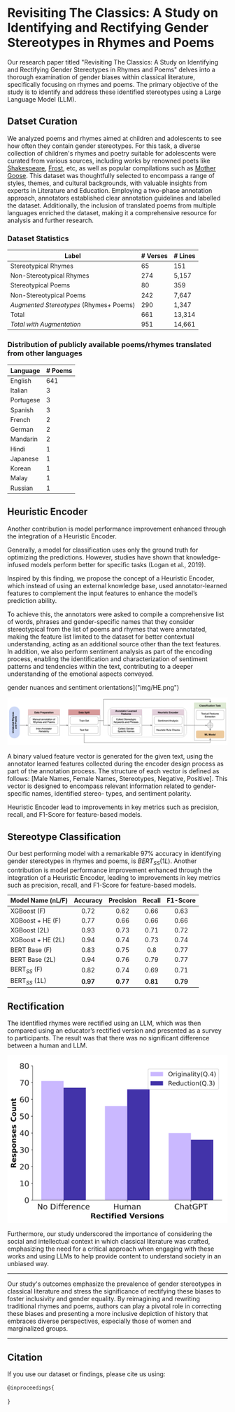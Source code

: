 # Revisiting The Classics: A Study on Identifying and Rectifying Gender Stereotypes in Rhymes and Poems

Our research paper titled "Revisiting The Classics: A Study on Identifying and Rectifying Gender Stereotypes in Rhymes and Poems" delves into a thorough examination of gender biases within classical literature, specifically focusing on rhymes and poems. The primary objective of the study is to identify and address these identified stereotypes using a Large Language Model (LLM).

## Datset Curation

We analyzed poems and rhymes aimed at children and adolescents to see how often they contain gender stereotypes. For this task, a diverse collection of children's rhymes and poetry suitable for adolescents were curated from various sources, including works by renowned poets like [Shakespeare](https://nosweatshakespeare.com/sonnets/), [Frost](https://www.robertfrost.org/poems.jsp), etc, as well as popular compilations such as [Mother Goose](https://allpoetry.com/Mother-Goose). This dataset was thoughtfully selected to encompass a range of styles, themes, and cultural backgrounds, with valuable insights from experts in Literature and Education. Employing a two-phase annotation approach, annotators established clear annotation guidelines and labelled the dataset. Additionally, the inclusion of translated poems from multiple languages enriched the dataset, making it a comprehensive resource for analysis and further research.

### Dataset Statistics

| **Label**                	| \# Verses 	| \# Lines 	|
|--------------------------	|-----------	|----------	|
| Stereotypical Rhymes     	|        65 	|      151 	|
| Non-Stereotypical Rhymes 	|       274 	|    5,157 	|
| Stereotypical Poems      	|        80 	|      359 	|
| Non-Stereotypical Poems  	|       242 	|    7,647 	|
| *Augmented Stereotypes* (Rhymes+ Poems)|290|    1,347 |
| Total                    	|       661 	|   13,314 	|
| *Total with Augmentation* |       951     |    14,661 |


### Distribution of publicly available poems/rhymes translated from other languages

|Language|# Poems|
|-----------|---|
|English    |641|
|Italian    |3  |
|Portugese  |3  |
|Spanish    |3  |
|French     |2  |
|German     |2  |
|Mandarin   |2  |
|Hindi      |1  |
|Japanese   |1  |
|Korean     |1  |
|Malay      |1  |
|Russian    |1  |

## Heuristic Encoder

Another contribution is model performance improvement enhanced through the integration of a Heuristic Encoder. 

Generally, a model for classification uses only the ground truth for optimizing the predictions. However, studies have shown that knowledge-infused models perform better for specific tasks (Logan et al., 2019).

Inspired by this finding, we propose the concept of a Heuristic Encoder, which instead of using an external knowledge base, used  annotator-learned features to complement the input features to enhance the model’s prediction ability. 

To achieve this, the annotators were asked to compile a comprehensive list of words, phrases and gender-specific names that they consider stereotypical from the list of poems and rhymes that were annotated, making the feature list limited to the dataset for better contextual understanding, acting as an additional source other than the text features. In addition, we also perform sentiment analysis as part of the encoding process, enabling the identification and characterization of sentiment patterns and tendencies within the text, contributing to a deeper understanding of the emotional aspects conveyed.

<!-- ![The Heuristic Encoder: Incorporating annotator-learned features and sentiment analysis for -->
gender nuances and sentiment orientations]("img/HE.png")

<p>
    <img src="img/HE.png" />
</p>

A binary valued feature vector is generated for the given text, using the annotator learned features collected during the encoder design process as part of the annotation process. The structure of each vector is defined as follows: [Male Names, Female Names, Stereotypes, Negative, Positive]. This vector is designed to encompass relevant information related to gender-specific names, identified stereo- types, and sentiment polarity.

Heuristic Encoder lead to improvements in key metrics such as precision, recall, and F1-Score for feature-based models. 

## Stereotype Classification

Our best performing model with a remarkable 97% accuracy in identifying gender stereotypes in rhymes and poems, is $BERT_{SS}(1L)$. Another contribution is model performance improvement enhanced through the integration of a Heuristic Encoder, leading to improvements in key metrics such as precision, recall, and F1-Score for feature-based models. 

| **Model Name (nL/F)** 	| **Accuracy** 	| **Precision** 	| **Recall** 	| **F1-Score** 	|
|-----------------------	|:------------:	|:-------------:	|:----------:	|:------------:	|
| XGBoost (F)           	|     0.72     	|      0.62     	|    0.66    	|     0.63     	|
| XGBoost + HE (F)      	|     0.77     	|      0.66     	|    0.66    	|     0.66     	|
| XGBoost (2L)          	|     0.93     	|      0.73     	|    0.71    	|     0.72     	|
| XGBoost + HE (2L)     	|     0.94     	|      0.74     	|    0.73    	|     0.74     	|
| BERT Base (F)         	|     0.83     	|      0.75     	|     0.8    	|     0.77     	|
| BERT Base (2L)        	|     0.94     	|      0.76     	|    0.79    	|     0.77     	|
| BERT$_{SS}$ (F)       	|     0.82     	|      0.74     	|    0.69    	|     0.71     	|
| BERT$_{SS}$ (1L)      	|   **0.97**   	|    **0.77**   	|  **0.81**  	|   **0.79**   	|

## Rectification

The identified rhymes were rectified using an LLM, which was then compared using an educator’s rectified version and presented as a survey to participants. The result was that there was no significant difference between a human and LLM.

<!-- [Plot of the Responses]("./img/Responses.png") -->

<p>
    <img src="img/Responses.png" />
</p>

Furthermore, our study underscored the importance of considering the social and intellectual context in which classical literature was crafted, emphasizing the need for a critical approach when engaging with these works and using LLMs to help provide content to understand society in an unbiased way.

---

Our study's outcomes emphasize the prevalence of gender stereotypes in classical literature and stress the significance of rectifying these biases to foster inclusivity and gender equality. By reimagining and rewriting traditional rhymes and poems, authors can play a pivotal role in correcting these biases and presenting a more inclusive depiction of history that embraces diverse perspectives, especially those of women and marginalized groups.

---

## Citation

If you use our dataset or findings, please cite us using:
```
@inproceedings{
    
}
```